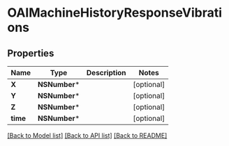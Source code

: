 # OAIMachineHistoryResponseVibrations

## Properties
Name | Type | Description | Notes
------------ | ------------- | ------------- | -------------
**X** | **NSNumber*** |  | [optional] 
**Y** | **NSNumber*** |  | [optional] 
**Z** | **NSNumber*** |  | [optional] 
**time** | **NSNumber*** |  | [optional] 

[[Back to Model list]](../README.md#documentation-for-models) [[Back to API list]](../README.md#documentation-for-api-endpoints) [[Back to README]](../README.md)


